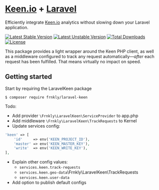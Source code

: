 # [Keen.io](https://keen.io) + [Laravel](https://laravel.com)

Efficiently integrate [Keen.io](https://keen.io) analytics without slowing down your Laravel application.

[![Latest Stable Version](https://poser.pugx.org/frnkly/laravel-keen/version)](https://packagist.org/packages/frnkly/laravel-keen)
[![Latest Unstable Version](https://poser.pugx.org/frnkly/laravel-keen/v/unstable)](//packagist.org/packages/frnkly/laravel-keen)
[![Total Downloads](https://poser.pugx.org/frnkly/laravel-keen/downloads)](https://packagist.org/packages/frnkly/laravel-keen)
[![License](https://poser.pugx.org/frnkly/laravel-keen/license)](https://packagist.org/packages/frnkly/laravel-keen)

This package provides a light wrapper around the Keen PHP client, as well as a middleware configured to track any
request automatically—_after_ each request has been fulfilled. That means virtually no impact on speed.

## Getting started

Start by requiring the LaravelKeen package

    $ composer require frnkly/laravel-keen

Todo:

- Add provider `\Frnkly\LaravelKeen\ServiceProvider` to app.php
- Add middleware `\Frnkly\LaravelKeen\TrackRequests` to Kernel
- Update services config:
```php
'keen' => [
    'id'     => env('KEEN_PROJECT_ID'),
    'master' => env('KEEN_MASTER_KEY'),
    'write'  => env('KEEN_WRITE_KEY'),
],
```
- Explain other config values:
    - `services.keen.track-requests`
    - `services.keen.geo-data`\Frnkly\LaravelKeen\TrackRequests
    - `services.keen.user-data`
- Add option to publish default configs